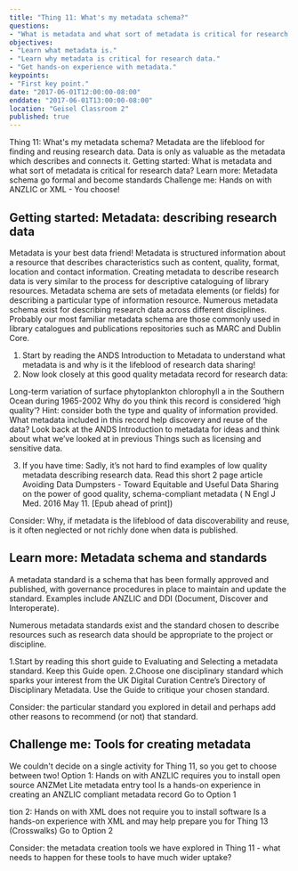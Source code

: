 ```yaml
---
title: "Thing 11: What's my metadata schema?"
questions:
- "What is metadata and what sort of metadata is critical for research data?"
objectives:
- "Learn what metadata is."
- "Learn why metadata is critical for research data."
- "Get hands-on experience with metadata."
keypoints:
- "First key point."
date: "2017-06-01T12:00:00-08:00"
enddate: "2017-06-01T13:00:00-08:00"
location: "Geisel Classroom 2"
published: true
---
```


Thing 11: What's my metadata schema?
Metadata are the lifeblood for finding and reusing research data. Data is only as valuable as the metadata which describes and connects it.
Getting started: What is metadata and what sort of metadata is critical for research data?
Learn more: Metadata schema go formal and become standards
Challenge me: Hands on with ANZLIC or XML - You choose!

## Getting started: Metadata: describing research data

Metadata is your best data friend!  Metadata is structured information about a resource that describes characteristics such as content, quality, format, location and contact information.  Creating metadata to describe research data is very similar to the process for descriptive cataloguing of library resources.
Metadata schema are sets of metadata elements (or fields) for describing a particular type of information resource.  Numerous metadata schema exist for describing research data across different disciplines. Probably our most familiar metadata schema are those commonly used in library catalogues and publications repositories such as MARC and Dublin Core.

1. Start by reading the ANDS Introduction to Metadata to understand what metadata is and why is it the lifeblood of research data sharing!
2. Now look closely at this good quality metadata record for research data:

Long-term variation of surface phytoplankton chlorophyll a in the Southern Ocean during 1965-2002
Why do you think this record is considered ‘high quality’?  Hint: consider both the type and quality of information provided. What metadata included in this record help discovery and reuse of the data?  Look back at the ANDS Introduction to metadata for ideas and think about what we’ve looked at in previous Things such as licensing and sensitive data.

3. If you have time: Sadly, it’s not hard to find examples of low quality metadata describing research data. Read this short 2 page article Avoiding Data Dumpsters - Toward Equitable and Useful Data Sharing on the power of good quality, schema-compliant metadata ( N Engl J Med. 2016 May 11. [Epub ahead of print])

Consider: Why, if metadata is the lifeblood of data discoverability and reuse, is it often neglected or not richly done when data is published.

## Learn more: Metadata schema and standards

A metadata standard is a schema that has been formally approved and published, with governance procedures in place to maintain and update the standard.  Examples include ANZLIC and DDI (Document, Discover and Interoperate).

Numerous metadata standards exist and the standard chosen to describe resources such as research data should be appropriate to the project or discipline.

1.Start by reading this short guide to Evaluating and Selecting a metadata standard. Keep this Guide open.
2.Choose one disciplinary standard which sparks your interest from the UK Digital Curation Centre’s Directory of Disciplinary Metadata.  Use the Guide to critique your chosen standard.

Consider: the particular standard you explored in detail and perhaps add other reasons to recommend (or not) that standard.

## Challenge me: Tools for creating metadata

We couldn't decide on a single activity for Thing 11, so you get to choose between two!
Option 1: Hands on with ANZLIC
requires you to install open source ANZMet Lite metadata entry tool
Is a hands-on experience in creating an ANZLIC compliant metadata record
Go to Option 1

tion 2: Hands on with XML
does not require you to install software
Is a hands-on experience with XML and may help prepare you for Thing 13 (Crosswalks)
Go to Option 2

Consider: the metadata creation tools we have explored in Thing 11 - what needs to happen for these tools to have much wider uptake?
